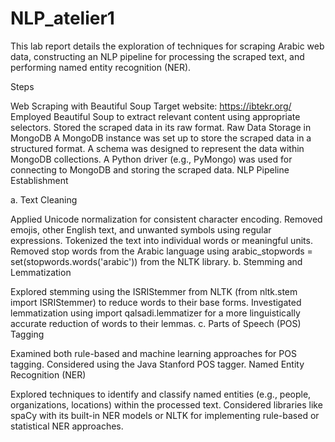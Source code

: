 # NLP_atelier1
This lab report details the exploration of techniques for scraping Arabic web data, constructing an NLP pipeline for processing the scraped text, and performing named entity recognition (NER).

Steps

Web Scraping with Beautiful Soup
Target website: https://ibtekr.org/
Employed Beautiful Soup to extract relevant content using appropriate selectors.
Stored the scraped data in its raw format.
Raw Data Storage in MongoDB
A MongoDB instance was set up to store the scraped data in a structured format.
A schema was designed to represent the data within MongoDB collections.
A Python driver (e.g., PyMongo) was used for connecting to MongoDB and storing the scraped data.
NLP Pipeline Establishment

a. Text Cleaning

Applied Unicode normalization for consistent character encoding.
Removed emojis, other English text, and unwanted symbols using regular expressions.
Tokenized the text into individual words or meaningful units.
Removed stop words from the Arabic language using arabic_stopwords = set(stopwords.words('arabic')) from the NLTK library.
b. Stemming and Lemmatization

Explored stemming using the ISRIStemmer from NLTK (from nltk.stem import ISRIStemmer) to reduce words to their base forms.
Investigated lemmatization using import qalsadi.lemmatizer for a more linguistically accurate reduction of words to their lemmas.
c. Parts of Speech (POS) Tagging

Examined both rule-based and machine learning approaches for POS tagging.
Considered using the Java Stanford POS tagger.
Named Entity Recognition (NER)

Explored techniques to identify and classify named entities (e.g., people, organizations, locations) within the processed text.
Considered libraries like spaCy with its built-in NER models or NLTK for implementing rule-based or statistical NER approaches.
